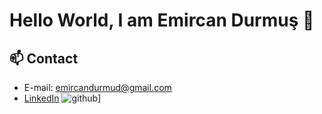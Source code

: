 # Hello World, I am Emircan Durmuş 👋

## 📫 Contact
- E-mail: [emircandurmud@gmail.com](mailto:emircandurmud@gmail.com)
- [LinkedIn](https://tr.linkedin.com/in/emircan-durmus)
![github](https://img.shields.io/badge/GitHub-000000?style=for-the-badge&logo=GitHub&logoColor=white)]
